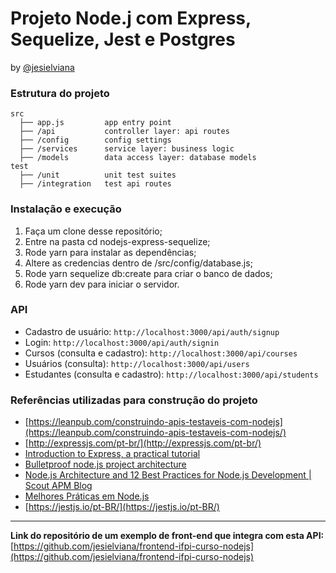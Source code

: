 # Projeto Node.j com Express, Sequelize, Jest e Postgres

by [@jesielviana](https://twitter.com/jesielviana)

### Estrutura do projeto 

```shell
src
  ├── app.js         app entry point
  ├── /api           controller layer: api routes
  ├── /config        config settings
  ├── /services      service layer: business logic
  ├── /models        data access layer: database models	
test       
  ├── /unit          unit test suites
  ├── /integration   test api routes
 ```

### Instalação e execução

1. Faça um clone desse repositório;
1. Entre na pasta cd nodejs-express-sequelize;
1. Rode yarn para instalar as dependências;
1. Altere as credencias dentro de /src/config/database.js;
1. Rode yarn sequelize db:create para criar o banco de dados;
1. Rode yarn dev para iniciar o servidor.

### API 

- Cadastro de usuário: `http://localhost:3000/api/auth/signup`
- Login: `http://localhost:3000/api/auth/signin`
- Cursos (consulta e cadastro): `http://localhost:3000/api/courses`
- Usuários (consulta): `http://localhost:3000/api/users`
- Estudantes (consulta e cadastro): `http://localhost:3000/api/students`


### Referências utilizadas para construção do projeto

* [https://leanpub.com/construindo-apis-testaveis-com-nodejs](https://leanpub.com/construindo-apis-testaveis-com-nodejs/)
* [http://expressjs.com/pt-br/](http://expressjs.com/pt-br/)
* [Introduction to Express, a practical tutorial](https://flaviocopes.com/express/)
* [Bulletproof node.js project architecture](https://dev.to/santypk4/bulletproof-node-js-project-architecture-4epf)
* [Node.js Architecture and 12 Best Practices for Node.js Development | Scout APM Blog](https://scoutapm.com/blog/nodejs-architecture-and-12-best-practices-for-nodejs-development)
* [Melhores Práticas em Node.js](https://github.com/goldbergyoni/nodebestpractices/blob/master/README.brazilian-portuguese.md)
* [https://jestjs.io/pt-BR/](https://jestjs.io/pt-BR/)

---
**Link do repositório de um exemplo de front-end que integra com esta API:** [https://github.com/jesielviana/frontend-ifpi-curso-nodejs](https://github.com/jesielviana/frontend-ifpi-curso-nodejs)

